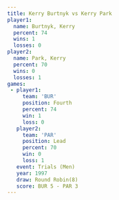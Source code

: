 ```yaml
---
title: Kerry Burtnyk vs Kerry Park
player1:              
  name: Burtnyk, Kerry
  percent: 74         
  wins: 1             
  losses: 0           
player2:              
  name: Park, Kerry   
  percent: 70         
  wins: 0             
  losses: 1           
games:
 - player1:          
     team: 'BUR'     
     position: Fourth
     percent: 74     
     win: 1          
     loss: 0         
   player2:        
     team: 'PAR'   
     position: Lead
     percent: 70   
     win: 0        
     loss: 1       
   event: Trials (Men) 
   year: 1997          
   draw: Round Robin(8)
   score: BUR 5 - PAR 3
---
```

